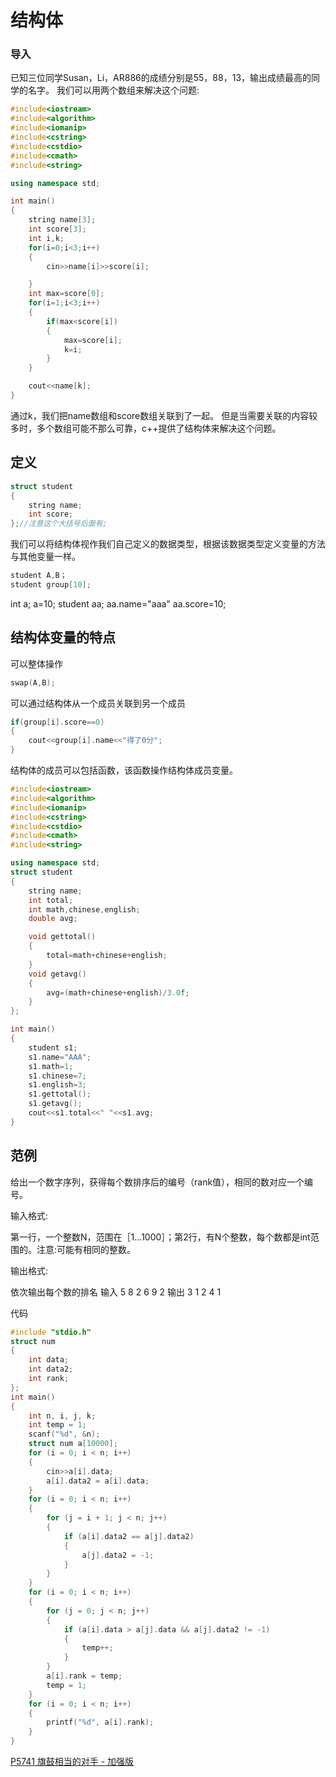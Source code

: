 # 结构体

### 导入

已知三位同学Susan，Li，AR886的成绩分别是55，88，13，输出成绩最高的同学的名字。
我们可以用两个数组来解决这个问题:

```cpp
#include<iostream>
#include<algorithm>
#include<iomanip>
#include<cstring>
#include<cstdio>
#include<cmath>
#include<string>

using namespace std;

int main()
{
	string name[3];
	int score[3];
	int i,k;
	for(i=0;i<3;i++)
	{
		cin>>name[i]>>score[i];

	}
	int max=score[0];
	for(i=1;i<3;i++)
	{
		if(max<score[i])
		{
			max=score[i];
			k=i;
		}
	}

	cout<<name[k];
}
```
通过k，我们把name数组和score数组关联到了一起。
但是当需要关联的内容较多时，多个数组可能不那么可靠，c++提供了结构体来解决这个问题。

## 定义

```cpp
struct student
{
    string name;
    int score;
};//注意这个大括号后面有;
```
我们可以将结构体视作我们自己定义的数据类型，根据该数据类型定义变量的方法与其他变量一样。

```cpp
student A,B；
student group[10];
```

int a;
a=10;
student aa;
aa.name="aaa"
aa.score=10;

## 结构体变量的特点

可以整体操作

```cpp
swap(A,B);
```
可以通过结构体从一个成员关联到另一个成员

```cpp
if(group[i].score==0)
{
    cout<<group[i].name<<"得了0分";
}
```

结构体的成员可以包括函数，该函数操作结构体成员变量。

```cpp
#include<iostream>
#include<algorithm>
#include<iomanip>
#include<cstring>
#include<cstdio>
#include<cmath>
#include<string>

using namespace std;
struct student
{
    string name;
    int total;
    int math,chinese,english;
    double avg;

    void gettotal()
    {
        total=math+chinese+english;
    }
    void getavg()
    {
        avg=(math+chinese+english)/3.0f;
    }
};

int main()
{
    student s1;
    s1.name="AAA";
    s1.math=1;
    s1.chinese=7;
    s1.english=3;
    s1.gettotal();
    s1.getavg();
    cout<<s1.total<<" "<<s1.avg;
}
```

## 范例

给出一个数字序列，获得每个数排序后的编号（rank值），相同的数对应一个编号。

输入格式:

第一行，一个整数N，范围在［1…1000］；第2行，有N个整数，每个数都是int范围的。注意:可能有相同的整数。

输出格式:

依次输出每个数的排名
输入
5
8 2 6 9 2
输出
3 1 2 4 1

代码

```cpp
#include "stdio.h"
struct num
{
    int data;
    int data2;
    int rank;
};
int main()
{
    int n, i, j, k;
    int temp = 1;
    scanf("%d", &n);
    struct num a[10000];
    for (i = 0; i < n; i++)
    {
        cin>>a[i].data;
        a[i].data2 = a[i].data;
    }
    for (i = 0; i < n; i++)
    {
        for (j = i + 1; j < n; j++)
        {
            if (a[i].data2 == a[j].data2)
            {
                a[j].data2 = -1;
            }
        }
    }
    for (i = 0; i < n; i++)
    {
        for (j = 0; j < n; j++)
        {
            if (a[i].data > a[j].data && a[j].data2 != -1)
            {
                temp++;
            }
        }
        a[i].rank = temp;
        temp = 1;
    }
    for (i = 0; i < n; i++)
    {
        printf("%d", a[i].rank);
    }
}
```

[P5741 旗鼓相当的对手 - 加强版](https://www.luogu.com.cn/problem/P5741)
